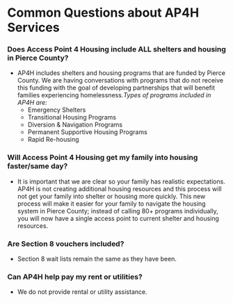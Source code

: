 # Common Questions about AP4H Services

### Does Access Point 4 Housing include ALL shelters and housing in Pierce County?  
* AP4H includes shelters and housing programs that are funded by Pierce County. We are having conversations with programs that do not receive this funding with the goal of developing partnerships that will benefit families experiencing homelessness._Types of programs included in AP4H are:_  
  * Emergency Shelters  
  * Transitional Housing Programs  
  * Diversion & Navigation Programs  
  * Permanent Supportive Housing Programs  
  * Rapid Re-housing

### Will Access Point 4 Housing get my family into housing faster/same day?  
  * It is important that we are clear so your family has realistic expectations. AP4H is not creating additional housing resources and this process will not get your family into shelter or housing more quickly. This new process will make it easier for your family to navigate the housing system in Pierce County; instead of calling 80+ programs individually, you will now have a single access point to current shelter and housing resources.

### Are Section 8 vouchers included?  
  * Section 8 wait lists remain the same as they have been.

### Can AP4H help pay my rent or utilities?  
  * We do not provide rental or utility assistance.
